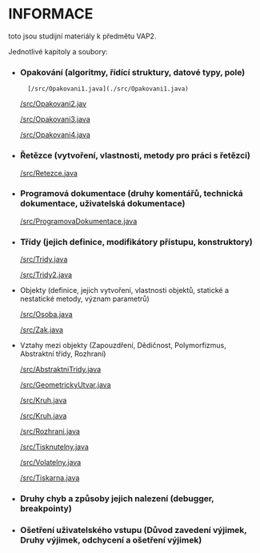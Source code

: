 # INFORMACE

toto jsou studijní materiály k předmětu VAP2.

Jednotlivé kapitoly a soubory:

- ### Opakování (algoritmy, řídící struktury, datové typy,  pole)

        [/src/Opakovani1.java](./src/Opakovani1.java)

    [/src/Opakovani2.jav](./src/Opakovani2.java)

    [/src/Opakovani3.java](./src/Opakovani3.java)

    [/src/Opakovani4.java](./src/Opakovani4.java)

- ### Řetězce (vytvoření, vlastnosti, metody pro práci s řetězci)

    [/src/Retezce.java](./src/Retezce.java)

- ### Programová dokumentace (druhy komentářů, technická dokumentace, uživatelská dokumentace)

    [/src/ProgramovaDokumentace.java](./src/ProgramovaDokumentace.java)

- ### Třídy (jejich definice, modifikátory přístupu, konstruktory)

    [/src/Tridy.java](./src/Tridy.java)

    [/src/Tridy2.java](./src/Tridy.java)

- Objekty (definice, jejich vytvoření, vlastnosti objektů, statické a nestatické metody, význam parametrů)

    [/src/Osoba.java](./src/Osoba.java)

    [/src/Zak.java](./src/Zak.java)

- Vztahy mezi objekty
   (Zapouzdření, Dědičnost, Polymorfizmus, Abstraktní třídy, Rozhraní)

    [/src/AbstraktniTridy.java](./src/AbstraktniTridy.java)

    [/src/GeometrickyUtvar.java](./src/GeometrickyUtvar.java)

    [/src/Kruh.java](./src/Kruh.java)

    [/src/Kruh.java](./src/Kruh.java)

    [/src/Rozhrani.java](./src/Rozhrani.java)

    [/src/Tisknutelny.java](./src/Tisknutelny.java)

    [/src/Volatelny.java](./src/Volatelny.java)

    [/src/Tiskarna.java](./src/Tiskarna.java)

- ### Druhy chyb a způsoby jejich nalezení (debugger, breakpointy)
- ### Ošetření uživatelského vstupu (Důvod zavedení výjimek, Druhy výjimek, odchycení a ošetření výjimek)


